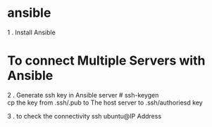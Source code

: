 # ansible


1 . Install Ansible
# To connect Multiple Servers with Ansible
2 . Generate ssh key in Ansible server # ssh-keygen    
cp the key from .ssh/.pub  to The host server to .ssh/authoriesd key

3 . to check the connectivity    ssh ubuntu@IP Address


